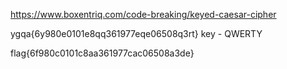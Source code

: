 https://www.boxentriq.com/code-breaking/keyed-caesar-cipher


ygqa{6y980e0101e8qq361977eqe06508q3rt}
key - QWERTY

flag{6f980c0101c8aa361977cac06508a3de}